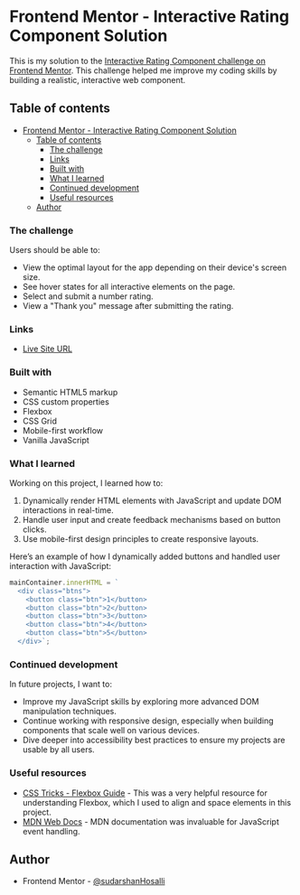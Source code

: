 # Frontend Mentor - Interactive Rating Component Solution

This is my solution to the [Interactive Rating Component challenge on Frontend Mentor](https://www.frontendmentor.io/challenges/interactive-rating-component-koxpeBUmI). This challenge helped me improve my coding skills by building a realistic, interactive web component.

## Table of contents

- [Frontend Mentor - Interactive Rating Component Solution](#frontend-mentor---interactive-rating-component-solution)
  - [Table of contents](#table-of-contents)
    - [The challenge](#the-challenge)
    - [Links](#links)
    - [Built with](#built-with)
    - [What I learned](#what-i-learned)
    - [Continued development](#continued-development)
    - [Useful resources](#useful-resources)
  - [Author](#author)


### The challenge

Users should be able to:

- View the optimal layout for the app depending on their device's screen size.
- See hover states for all interactive elements on the page.
- Select and submit a number rating.
- View a "Thank you" message after submitting the rating.


### Links

- [Live Site URL]([https://your-live-site-url.com](https://clever-shortbread-90cad1.netlify.app/))


### Built with

- Semantic HTML5 markup
- CSS custom properties
- Flexbox
- CSS Grid
- Mobile-first workflow
- Vanilla JavaScript

### What I learned

Working on this project, I learned how to:

1. Dynamically render HTML elements with JavaScript and update DOM interactions in real-time.
2. Handle user input and create feedback mechanisms based on button clicks.
3. Use mobile-first design principles to create responsive layouts.

Here’s an example of how I dynamically added buttons and handled user interaction with JavaScript:

```js
mainContainer.innerHTML = `
  <div class="btns">
    <button class="btn">1</button>
    <button class="btn">2</button>
    <button class="btn">3</button>
    <button class="btn">4</button>
    <button class="btn">5</button>
  </div>`;
```

### Continued development

In future projects, I want to:

- Improve my JavaScript skills by exploring more advanced DOM manipulation techniques.
- Continue working with responsive design, especially when building components that scale well on various devices.
- Dive deeper into accessibility best practices to ensure my projects are usable by all users.

### Useful resources

- [CSS Tricks - Flexbox Guide](https://css-tricks.com/snippets/css/a-guide-to-flexbox/) - This was a very helpful resource for understanding Flexbox, which I used to align and space elements in this project.
- [MDN Web Docs](https://developer.mozilla.org/en-US/) - MDN documentation was invaluable for JavaScript event handling.

## Author

- Frontend Mentor - [@sudarshanHosalli](https://www.frontendmentor.io/profile/sudarshanHosalli)

